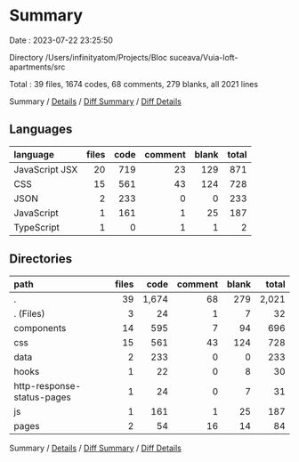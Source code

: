 # Summary

Date : 2023-07-22 23:25:50

Directory /Users/infinityatom/Projects/Bloc suceava/Vuia-loft-apartments/src

Total : 39 files,  1674 codes, 68 comments, 279 blanks, all 2021 lines

Summary / [Details](details.md) / [Diff Summary](diff.md) / [Diff Details](diff-details.md)

## Languages
| language | files | code | comment | blank | total |
| :--- | ---: | ---: | ---: | ---: | ---: |
| JavaScript JSX | 20 | 719 | 23 | 129 | 871 |
| CSS | 15 | 561 | 43 | 124 | 728 |
| JSON | 2 | 233 | 0 | 0 | 233 |
| JavaScript | 1 | 161 | 1 | 25 | 187 |
| TypeScript | 1 | 0 | 1 | 1 | 2 |

## Directories
| path | files | code | comment | blank | total |
| :--- | ---: | ---: | ---: | ---: | ---: |
| . | 39 | 1,674 | 68 | 279 | 2,021 |
| . (Files) | 3 | 24 | 1 | 7 | 32 |
| components | 14 | 595 | 7 | 94 | 696 |
| css | 15 | 561 | 43 | 124 | 728 |
| data | 2 | 233 | 0 | 0 | 233 |
| hooks | 1 | 22 | 0 | 8 | 30 |
| http-response-status-pages | 1 | 24 | 0 | 7 | 31 |
| js | 1 | 161 | 1 | 25 | 187 |
| pages | 2 | 54 | 16 | 14 | 84 |

Summary / [Details](details.md) / [Diff Summary](diff.md) / [Diff Details](diff-details.md)